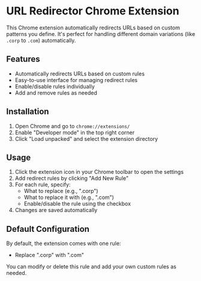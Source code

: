 # URL Redirector Chrome Extension

This Chrome extension automatically redirects URLs based on custom patterns you define. It's perfect for handling different domain variations (like `.corp` to `.com`) automatically.

## Features

- Automatically redirects URLs based on custom rules
- Easy-to-use interface for managing redirect rules
- Enable/disable rules individually
- Add and remove rules as needed

## Installation

1. Open Chrome and go to `chrome://extensions/`
2. Enable "Developer mode" in the top right corner
3. Click "Load unpacked" and select the extension directory

## Usage

1. Click the extension icon in your Chrome toolbar to open the settings
2. Add redirect rules by clicking "Add New Rule"
3. For each rule, specify:
   - What to replace (e.g., ".corp")
   - What to replace it with (e.g., ".com")
   - Enable/disable the rule using the checkbox
4. Changes are saved automatically

## Default Configuration

By default, the extension comes with one rule:
- Replace ".corp" with ".com"

You can modify or delete this rule and add your own custom rules as needed.
